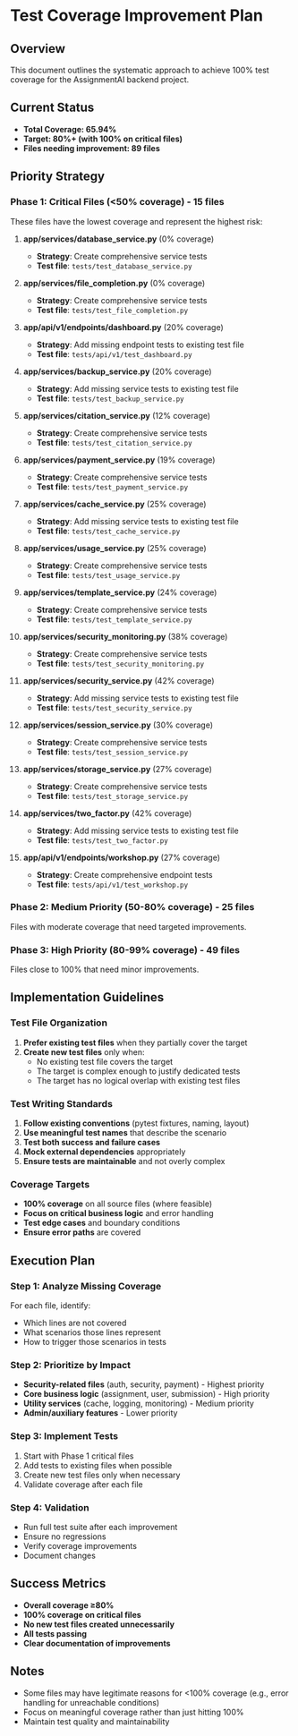# Test Coverage Improvement Plan

## Overview

This document outlines the systematic approach to achieve 100% test coverage for the AssignmentAI backend project.

## Current Status

- **Total Coverage: 65.94%**
- **Target: 80%+ (with 100% on critical files)**
- **Files needing improvement: 89 files**

## Priority Strategy

### Phase 1: Critical Files (<50% coverage) - 15 files

These files have the lowest coverage and represent the highest risk:

1. **app/services/database_service.py** (0% coverage)

   - **Strategy**: Create comprehensive service tests
   - **Test file**: `tests/test_database_service.py`

2. **app/services/file_completion.py** (0% coverage)

   - **Strategy**: Create comprehensive service tests
   - **Test file**: `tests/test_file_completion.py`

3. **app/api/v1/endpoints/dashboard.py** (20% coverage)

   - **Strategy**: Add missing endpoint tests to existing test file
   - **Test file**: `tests/api/v1/test_dashboard.py`

4. **app/services/backup_service.py** (20% coverage)

   - **Strategy**: Add missing service tests to existing test file
   - **Test file**: `tests/test_backup_service.py`

5. **app/services/citation_service.py** (12% coverage)

   - **Strategy**: Create comprehensive service tests
   - **Test file**: `tests/test_citation_service.py`

6. **app/services/payment_service.py** (19% coverage)

   - **Strategy**: Create comprehensive service tests
   - **Test file**: `tests/test_payment_service.py`

7. **app/services/cache_service.py** (25% coverage)

   - **Strategy**: Add missing service tests to existing test file
   - **Test file**: `tests/test_cache_service.py`

8. **app/services/usage_service.py** (25% coverage)

   - **Strategy**: Create comprehensive service tests
   - **Test file**: `tests/test_usage_service.py`

9. **app/services/template_service.py** (24% coverage)

   - **Strategy**: Create comprehensive service tests
   - **Test file**: `tests/test_template_service.py`

10. **app/services/security_monitoring.py** (38% coverage)

    - **Strategy**: Create comprehensive service tests
    - **Test file**: `tests/test_security_monitoring.py`

11. **app/services/security_service.py** (42% coverage)

    - **Strategy**: Add missing service tests to existing test file
    - **Test file**: `tests/test_security_service.py`

12. **app/services/session_service.py** (30% coverage)

    - **Strategy**: Create comprehensive service tests
    - **Test file**: `tests/test_session_service.py`

13. **app/services/storage_service.py** (27% coverage)

    - **Strategy**: Create comprehensive service tests
    - **Test file**: `tests/test_storage_service.py`

14. **app/services/two_factor.py** (42% coverage)

    - **Strategy**: Add missing service tests to existing test file
    - **Test file**: `tests/test_two_factor.py`

15. **app/api/v1/endpoints/workshop.py** (27% coverage)
    - **Strategy**: Create comprehensive endpoint tests
    - **Test file**: `tests/api/v1/test_workshop.py`

### Phase 2: Medium Priority (50-80% coverage) - 25 files

Files with moderate coverage that need targeted improvements.

### Phase 3: High Priority (80-99% coverage) - 49 files

Files close to 100% that need minor improvements.

## Implementation Guidelines

### Test File Organization

1. **Prefer existing test files** when they partially cover the target
2. **Create new test files** only when:
   - No existing test file covers the target
   - The target is complex enough to justify dedicated tests
   - The target has no logical overlap with existing test files

### Test Writing Standards

1. **Follow existing conventions** (pytest fixtures, naming, layout)
2. **Use meaningful test names** that describe the scenario
3. **Test both success and failure cases**
4. **Mock external dependencies** appropriately
5. **Ensure tests are maintainable** and not overly complex

### Coverage Targets

- **100% coverage** on all source files (where feasible)
- **Focus on critical business logic** and error handling
- **Test edge cases** and boundary conditions
- **Ensure error paths** are covered

## Execution Plan

### Step 1: Analyze Missing Coverage

For each file, identify:

- Which lines are not covered
- What scenarios those lines represent
- How to trigger those scenarios in tests

### Step 2: Prioritize by Impact

- **Security-related files** (auth, security, payment) - Highest priority
- **Core business logic** (assignment, user, submission) - High priority
- **Utility services** (cache, logging, monitoring) - Medium priority
- **Admin/auxiliary features** - Lower priority

### Step 3: Implement Tests

1. Start with Phase 1 critical files
2. Add tests to existing files when possible
3. Create new test files only when necessary
4. Validate coverage after each file

### Step 4: Validation

- Run full test suite after each improvement
- Ensure no regressions
- Verify coverage improvements
- Document changes

## Success Metrics

- **Overall coverage ≥80%**
- **100% coverage on critical files**
- **No new test files created unnecessarily**
- **All tests passing**
- **Clear documentation of improvements**

## Notes

- Some files may have legitimate reasons for <100% coverage (e.g., error handling for unreachable conditions)
- Focus on meaningful coverage rather than just hitting 100%
- Maintain test quality and maintainability
